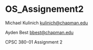 # OS_Assignement2

Michael Kulinich
kulinich@chapman.edu

Ayden Best
bbest@chapman.edu

CPSC 380-01
Assignment 2
